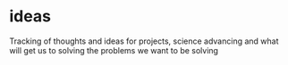 # ideas
Tracking of thoughts and ideas for projects, science advancing and what will get us to solving the problems we want to be solving
